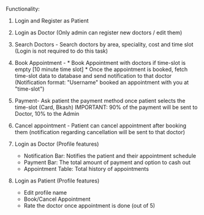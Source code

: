 Functionality:
1) Login and Register as Patient
2) Login as Doctor (Only admin can register new doctors / edit them)
3) Search Doctors - Search doctors by area, speciality, cost and time slot (Login is not required to do this task)
4) Book Appointment - * Book Appointment with doctors if time-slot is empty [10 minute time slot]
                      * Once the appointment is booked, fetch time-slot data to database and send notification to that doctor (Notification format: "Username" booked an appointment with you at "time-slot")
5) Payment- Ask patient the payment method once patient selects the time-slot (Card, Bkash)
  IMPORTANT: 90% of the payment will be sent to Doctor, 10% to the Admin
7) Cancel appointment - Patient can cancel appointment after booking them (notification regarding cancellation will be sent to that doctor)
8) Login as Doctor (Profile features)
    - Notification Bar: Notifies the patient and their appointment schedule
    - Payment Bar: The total amount of payment and option to cash out 
    - Appointment Table: Total history of appointments

9) Login as Patient (Profile features)
   - Edit profile name
   - Book/Cancel Appointment
   - Rate the doctor once appointment is done (out of 5)
   
   
